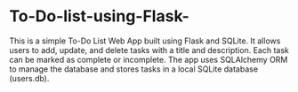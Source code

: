 # To-Do-list-using-Flask-
This is a simple To-Do List Web App built using Flask and SQLite. It allows users to add, update, and delete tasks with a title and description. Each task can be marked as complete or incomplete. The app uses SQLAlchemy ORM to manage the database and stores tasks in a local SQLite database (users.db).
